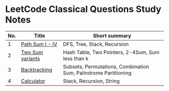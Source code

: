 # LeetCode Classical Questions Study Notes




| No.   | Title                                              | Short summary
| ----- |-------------------------------------------------- | ---------------- |
| 1     | [Path Sum I - IV](path_sum.md)                           | DFS, Tree, Stack, Recursion
| 2     | [Two Sum variants](two_sum.md)                           | Hash Table, Two Pointers, 2-4Sum, Sum less than k
| 3     | [Backtracking](backtracking.md)                          | Subsets, Permutations, Combination Sum, Palindrome Partitioning
| 4     | [Calculator](calculator.md)                              | Stack, Recursion, String

